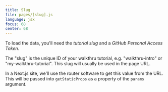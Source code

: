 ```yaml
---
title: Slug
file: pages/[slug].js
language: jsx
focus: 68
center: 68
---
```


To load the data, you'll need the *tutorial slug* and a *GitHub Personal Access Token*.

The "slug" is the unique ID of your walkthru tutorial, e.g. "walkthru-intro" or "my-walkthru-tutorial". This slug will usually be used in the page URL. 

In a Next.js site, we'll use the router software to get this value from the URL. This will be passed into `getStaticProps` as a property of the `params` argument.
